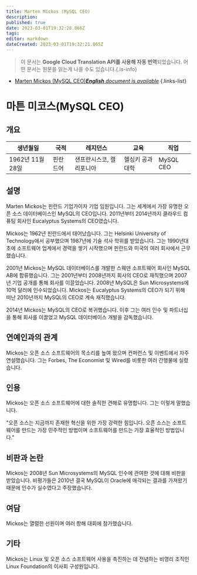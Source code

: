 ```yaml
---
title: Marten Mickos (MySQL CEO)
description: 
published: true
date: 2023-03-01T19:32:28.866Z
tags: 
editor: markdown
dateCreated: 2023-03-01T19:32:21.865Z
---
```


> 이 문서는 **Google Cloud Translation API를 사용해 자동 번역**되었습니다.
어떤 문서는 원문을 읽는게 나을 수도 있습니다.{.is-info}



- [Marten Mickos (MySQL CEO)***English** document is available*](/en/Knowledge-base/Dictionary/Person/marten-mickos-mysql-ceo)
{.links-list}


# 마튼 미코스(MySQL CEO)

## 개요
| 생년월일 | 국적 | 레지던스 | 교육 | 직업 |
| ------------- | ----------- | --------- | --------- | ---------- |
| 1962년 11월 28일 | 핀란드어 | 샌프란시스코, 캘리포니아 | 헬싱키 공과 대학 | MySQL CEO |

## 설명
Marten Mickos는 핀란드 기업가이자 기업 임원입니다. 그는 세계에서 가장 유명한 오픈 소스 데이터베이스인 MySQL의 CEO입니다. 2011년부터 2014년까지 클라우드 컴퓨팅 회사인 Eucalyptus Systems의 CEO였습니다.

Mickos는 1962년 핀란드에서 태어났습니다. 그는 Helsinki University of Technology에서 공부했으며 1987년에 기술 석사 학위를 받았습니다. 그는 1990년대 초에 소프트웨어 업계에서 경력을 쌓기 시작했으며 핀란드와 미국의 여러 회사에서 근무했습니다.

2001년 Mickos는 MySQL 데이터베이스를 개발한 스웨덴 소프트웨어 회사인 MySQL AB에 합류했습니다. 그는 2001년부터 2008년까지 회사의 CEO로 재직했으며 2007년 기업 공개를 통해 회사를 이끌었습니다. 2008년 MySQL은 Sun Microsystems에 10억 달러에 인수되었습니다. Mickos는 Eucalyptus Systems의 CEO가 되기 위해 떠난 2010년까지 MySQL의 CEO로 계속 재직했습니다.

2014년 Mickos는 MySQL의 CEO로 복귀했습니다. 이후 그는 여러 인수 및 파트너십을 통해 회사를 이끌었고 MySQL 데이터베이스 개발을 감독했습니다.

## 연예인과의 관계
Mickos는 오픈 소스 소프트웨어의 목소리를 높여 왔으며 컨퍼런스 및 이벤트에서 자주 연설했습니다. 그는 Forbes, The Economist 및 Wired를 비롯한 여러 간행물에 실렸습니다.

## 인용
Mickos는 오픈 소스 소프트웨어에 대한 솔직한 견해로 유명합니다. 그는 이렇게 말했습니다.

"오픈 소스는 지금까지 존재한 혁신을 위한 가장 강력한 힘입니다. 오픈 소스는 소프트웨어를 만드는 가장 민주적인 방법이며 소프트웨어를 만드는 가장 효율적인 방법입니다."

## 비판과 논란
Mickos는 2008년 Sun Microsystems의 MySQL 인수에 관여한 것에 대해 비판을 받았습니다. 비평가들은 2010년 결국 MySQL이 Oracle에 매각되는 결과를 가져왔기 때문에 인수가 실수였다고 주장했습니다.

## 여담
Mickos는 열렬한 선원이며 여러 항해 대회에 참가했습니다.

## 기타
Mickos는 Linux 및 오픈 소스 소프트웨어 사용을 촉진하는 데 전념하는 비영리 조직인 Linux Foundation의 이사회 구성원입니다.